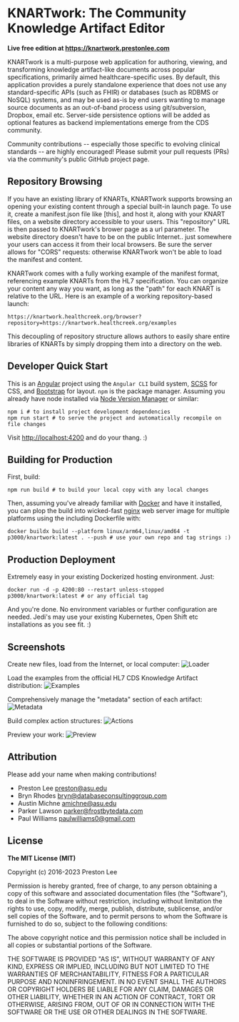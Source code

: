 # KNARTwork: The Community Knowledge Artifact Editor

**Live free edition at https://knartwork.prestonlee.com**

KNARTwork is a multi-purpose web application for authoring, viewing, and transforming knowledge artifact-like documents across popular specifications, primarily aimed healthcare-specific uses. By default, this application provides a purely standalone experience that does not use any standard-specific APIs (such as FHIR) or databases (such as RDBMS or NoSQL) systems, and may be used as-is by end users wanting to manage source documents as an out-of-band process using git/subversion, Dropbox, email etc. Server-side persistence options will be added as optional features as backend implementations emerge from the CDS community.

Community contributions -- especially those specific to evolving clinical standards -- are highly encouraged! Please submit your pull requests (PRs) via the community's public GitHub project page.

## Repository Browsing

If you have an existing library of KNARTs, KNARTwork supports browsing an opening your existing content through a special built-in launch page. To use it, create a manifest.json file like [this], and host it, along with your KNART files, on a website directory accessible to your users. This "repository" URL is then passed to KNARTwork's brower page as a url parameter. The website directory doesn't have to be on the public Internet.. just somewhere your users can access it from their local browsers. Be sure the server allows for "CORS" requests: otherwise KNARTwork won't be able to load the manifest and content.

KNARTwork comes with a fully working example of the manifest format, referencing example KNARTs from the HL7 specification. You can organize your content any way you want, as long as the "path" for each KNART is relative to the URL. Here is an example of a working repository-based launch:

	https://knartwork.healthcreek.org/browser?repository=https://knartwork.healthcreek.org/examples

This decoupling of repository structure allows authors to easily share entire libraries of KNARTs by simply dropping them into a directory on the web.

## Developer Quick Start

This is an [Angular](https://angular.io) project using the `Angular CLI` build system, [SCSS](http://sass-lang.com) for CSS, and [Bootstrap](http://getbootstrap.com/) for layout. `npm` is the package manager. Assuming you already have node installed via [Node Version Manager](https://github.com/nvm-sh/nvm) or similar:

	npm i # to install project development dependencies
	npm run start # to serve the project and automatically recompile on file changes

Visit [http://localhost:4200](http://localhost:4200) and do your thang. :)

## Building for Production

First, build:

	npm run build # to build your local copy with any local changes

Then, assuming you've already familiar with [Docker](https://www.docker.com) and have it installed, you can plop the build into wicked-fast [nginx](http://nginx.org) web server image for multiple platforms using the including Dockerfile with:

	docker buildx build --platform linux/arm64,linux/amd64 -t p3000/knartwork:latest . --push # use your own repo and tag strings :)

## Production Deployment

Extremely easy in your existing Dockerized hosting environment. Just:

	docker run -d -p 4200:80 --restart unless-stopped p3000/knartwork:latest # or any official tag

And you're done. No environment variables or further configuration are needed. Jedi's may use your existing Kubernetes, Open Shift etc installations as you see fit. :)

## Screenshots

Create new files, load from the Internet, or local computer:
![Loader](https://raw.githubusercontent.com/preston/knartwork/master/doc/screenshots/1.png)

Load the examples from the official HL7 CDS Knowledge Artifact distribution:
![Examples](https://raw.githubusercontent.com/preston/knartwork/master/doc/screenshots/2.png)

Comprehensively manage the "metadata" section of each artifact:
![Metadata](https://raw.githubusercontent.com/preston/knartwork/master/doc/screenshots/3.png)

Build complex action structures:
![Actions](https://raw.githubusercontent.com/preston/knartwork/master/doc/screenshots/4.png)

Preview your work:
![Preview](https://raw.githubusercontent.com/preston/knartwork/master/doc/screenshots/5.png)

## Attribution

Please add your name when making contributions!

* Preston Lee <preston@asu.edu>
* Bryn Rhodes <bryn@databaseconsultinggroup.com>
* Austin Michne <amichne@asu.edu>
* Parker Lawson <parker@frostbytedata.com>
* Paul Williams <paulwilliams0@gmail.com>

## License

**The MIT License (MIT)**

Copyright (c) 2016-2023 Preston Lee

Permission is hereby granted, free of charge, to any person obtaining a copy of this software and associated documentation files (the "Software"), to deal in the Software without restriction, including without limitation the rights to use, copy, modify, merge, publish, distribute, sublicense, and/or sell copies of the Software, and to permit persons to whom the Software is furnished to do so, subject to the following conditions:

The above copyright notice and this permission notice shall be included in all copies or substantial portions of the Software.

THE SOFTWARE IS PROVIDED "AS IS", WITHOUT WARRANTY OF ANY KIND, EXPRESS OR IMPLIED, INCLUDING BUT NOT LIMITED TO THE WARRANTIES OF MERCHANTABILITY, FITNESS FOR A PARTICULAR PURPOSE AND NONINFRINGEMENT. IN NO EVENT SHALL THE AUTHORS OR COPYRIGHT HOLDERS BE LIABLE FOR ANY CLAIM, DAMAGES OR OTHER LIABILITY, WHETHER IN AN ACTION OF CONTRACT, TORT OR OTHERWISE, ARISING FROM, OUT OF OR IN CONNECTION WITH THE SOFTWARE OR THE USE OR OTHER DEALINGS IN THE SOFTWARE.
